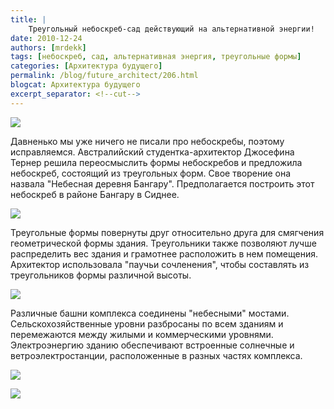 ```yaml
---
title: |
    Треугольный небоскреб-сад действующий на альтернативной энергии!
date: 2010-12-24
authors: [mrdekk]
tags: [небоскреб, сад, альтернативная энергия, треугольные формы]
categories: [Архитектура будущего]
permalink: /blog/future_architect/206.html
blogcat: Архитектура будущего
excerpt_separator: <!--cut-->
---
```



![](http://itw66.ru/uploads/images/00/00/01/2010/12/24/68b3df.jpg)


Давненько мы уже ничего не писали про небоскребы, поэтому исправляемся. Австралийский студентка-архитектор Джосефина Тернер решила переосмыслить формы небоскребов и предложила небоскреб, состоящий из треугольных форм. Свое творение она назвала "Небесная деревня Бангару". Предполагается построить этот небоскреб в районе Бангару в Сиднее.


<!--cut-->



![](http://itw66.ru/uploads/images/00/00/01/2010/12/24/7fc133.jpg)


Треугольные формы повернуты друг относительно друга для смягчения геометрической формы здания. Треугольники также позволяют лучше распределить вес здания и грамотнее расположить в нем помещения. Архитектор использовала "паучьи сочленения", чтобы составлять из треугольников формы различной высоты.


![](http://itw66.ru/uploads/images/00/00/01/2010/12/24/699a48.jpg)


Различные башни комплекса соединены "небесными" мостами. Сельскохозяйственные уровни разбросаны по всем зданиям и перемежаются между жилыми и коммерческими уровнями. Электроэнергию зданию обеспечивают встроенные солнечные и ветроэлектростанции, расположенные в разных частях комплекса.


![](http://itw66.ru/uploads/images/00/00/01/2010/12/24/f14946.jpg)


![](http://itw66.ru/uploads/images/00/00/01/2010/12/24/daf8b2.jpg)


